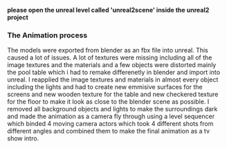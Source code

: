 **please open the unreal level called 'unreal2scene' inside the unreal2 project**

### The Animation process
The models were exported from blender as an fbx file into unreal. This caused a lot of issues.  A lot of textures were missing including all of the image textures and 
the materials and a few objects were distorted mainly the pool table which i had to remake differenetly in blender and import into unreal. I reapplied the image 
textures and materials in almost every object including the lights and had to create new emmisive surfaces for the screens and new wooden texture for the 
table and new checkered texture for the floor to make it look as close to the blender scene as possible.
I removed all background objects and lights to make the surroundings dark and made the animation as a camera fly through using a level sequencer which binded
4 moving camera actors which took 4 different shots from different angles and combined them to make the final animation as a tv show intro.

